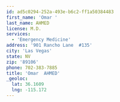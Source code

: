 ```yaml
---
id: ad5c0294-252a-493e-b6c2-ff1a50384483
first_name: 'Omar '
last_name: AHMED
license: M.D.
services:
  - 'Emergency Medicine'
address: '901 Rancho Lane  #135'
city: 'Las Vegas'
state: NV
zip: '89106'
phone: 702-383-7885
title: 'Omar  AHMED'
_geoloc:
  lat: 36.1609
  lng: -115.172
---
```

